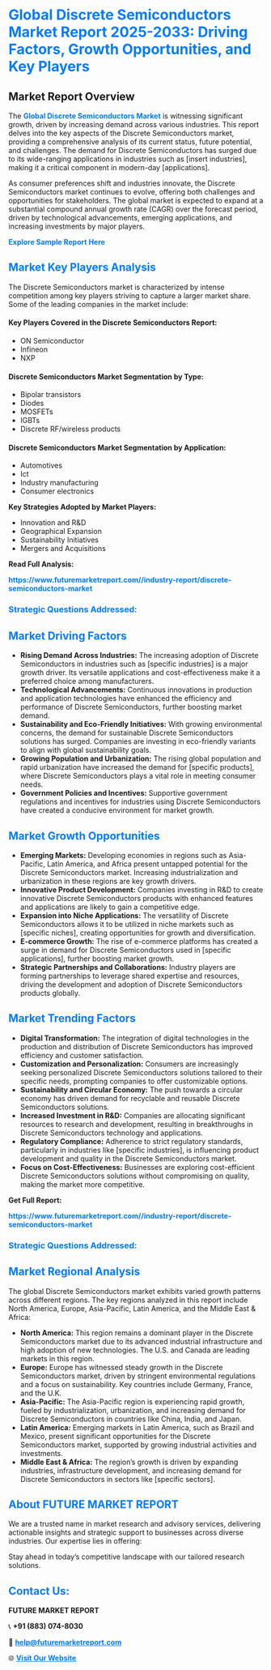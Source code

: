 <h1 style="color: #007BFF;">Global Discrete Semiconductors Market Report 2025-2033: Driving Factors, Growth Opportunities, and Key Players</h1>

<section id="overview">
<h2>Market Report Overview</h2>
<p>The <a href="https://www.futuremarketreport.com//industry-report/discrete-semiconductors-market" style="color: #007BFF; text-decoration: none;"><strong>Global Discrete Semiconductors Market</strong></a> is witnessing significant growth, driven by increasing demand across various industries. This report delves into the key aspects of the Discrete Semiconductors market, providing a comprehensive analysis of its current status, future potential, and challenges. The demand for Discrete Semiconductors has surged due to its wide-ranging applications in industries such as [insert industries], making it a critical component in modern-day [applications].</p>
<p>As consumer preferences shift and industries innovate, the Discrete Semiconductors market continues to evolve, offering both challenges and opportunities for stakeholders. The global market is expected to expand at a substantial compound annual growth rate (CAGR) over the forecast period, driven by technological advancements, emerging applications, and increasing investments by major players.</p>
</section>

<section id="overview">
<p><a href="https://www.futuremarketreport.com//request-sample/reportId=56785" style="color: #007BFF; text-decoration: none;"><strong>Explore Sample Report Here</strong></a></p>
</section>

<section id="key-players">
<h2 style="color: #007BFF;">Market Key Players Analysis</h2>
<p>The Discrete Semiconductors market is characterized by intense competition among key players striving to capture a larger market share. Some of the leading companies in the market include:</p>
<h4>Key Players Covered in the Discrete Semiconductors Report:</h4>
<ul><li>ON Semiconductor</li><li>Infineon</li><li>NXP</li></ul>
<h4>Discrete Semiconductors Market Segmentation by Type:</h4>
<ul><li>Bipolar transistors</li><li>Diodes</li><li>MOSFETs</li><li>IGBTs</li><li>Discrete RF/wireless products</li></ul>

<h4>Discrete Semiconductors Market Segmentation by Application:</h4>
<ul><li>Automotives</li><li>Ict</li><li>Industry manufacturing</li><li>Consumer electronics</li></ul>
<p><strong>Key Strategies Adopted by Market Players:</strong></p>
<ul>
<li>Innovation and R&D</li>
<li>Geographical Expansion</li>
<li>Sustainability Initiatives</li>
<li>Mergers and Acquisitions</li>
</ul>
</section>

<section>
<p><strong>Read Full Analysis: </strong></p><a href="https://www.futuremarketreport.com//industry-report/discrete-semiconductors-market" style="color: #007BFF; text-decoration: none;"><strong>https://www.futuremarketreport.com//industry-report/discrete-semiconductors-market</strong></a>
<h3 style="color: #007BFF;">Strategic Questions Addressed:</h3>
</section>

<section id="driving-factors">
<h2 style="color: #007BFF;">Market Driving Factors</h2>
<ul>
<li><strong>Rising Demand Across Industries:</strong> The increasing adoption of Discrete Semiconductors in industries such as [specific industries] is a major growth driver. Its versatile applications and cost-effectiveness make it a preferred choice among manufacturers.</li>
<li><strong>Technological Advancements:</strong> Continuous innovations in production and application technologies have enhanced the efficiency and performance of Discrete Semiconductors, further boosting market demand.</li>
<li><strong>Sustainability and Eco-Friendly Initiatives:</strong> With growing environmental concerns, the demand for sustainable Discrete Semiconductors solutions has surged. Companies are investing in eco-friendly variants to align with global sustainability goals.</li>
<li><strong>Growing Population and Urbanization:</strong> The rising global population and rapid urbanization have increased the demand for [specific products], where Discrete Semiconductors plays a vital role in meeting consumer needs.</li>
<li><strong>Government Policies and Incentives:</strong> Supportive government regulations and incentives for industries using Discrete Semiconductors have created a conducive environment for market growth.</li>
</ul>
</section>

<section id="growth-opportunities">
<h2 style="color: #007BFF;">Market Growth Opportunities</h2>
<ul>
<li><strong>Emerging Markets:</strong> Developing economies in regions such as Asia-Pacific, Latin America, and Africa present untapped potential for the Discrete Semiconductors market. Increasing industrialization and urbanization in these regions are key growth drivers.</li>
<li><strong>Innovative Product Development:</strong> Companies investing in R&D to create innovative Discrete Semiconductors products with enhanced features and applications are likely to gain a competitive edge.</li>
<li><strong>Expansion into Niche Applications:</strong> The versatility of Discrete Semiconductors allows it to be utilized in niche markets such as [specific niches], creating opportunities for growth and diversification.</li>
<li><strong>E-commerce Growth:</strong> The rise of e-commerce platforms has created a surge in demand for Discrete Semiconductors used in [specific applications], further boosting market growth.</li>
<li><strong>Strategic Partnerships and Collaborations:</strong> Industry players are forming partnerships to leverage shared expertise and resources, driving the development and adoption of Discrete Semiconductors products globally.</li>
</ul>
</section>

<section id="trending-factors">
<h2 style="color: #007BFF;">Market Trending Factors</h2>
<ul>
<li><strong>Digital Transformation:</strong> The integration of digital technologies in the production and distribution of Discrete Semiconductors has improved efficiency and customer satisfaction.</li>
<li><strong>Customization and Personalization:</strong> Consumers are increasingly seeking personalized Discrete Semiconductors solutions tailored to their specific needs, prompting companies to offer customizable options.</li>
<li><strong>Sustainability and Circular Economy:</strong> The push towards a circular economy has driven demand for recyclable and reusable Discrete Semiconductors solutions.</li>
<li><strong>Increased Investment in R&D:</strong> Companies are allocating significant resources to research and development, resulting in breakthroughs in Discrete Semiconductors technology and applications.</li>
<li><strong>Regulatory Compliance:</strong> Adherence to strict regulatory standards, particularly in industries like [specific industries], is influencing product development and quality in the Discrete Semiconductors market.</li>
<li><strong>Focus on Cost-Effectiveness:</strong> Businesses are exploring cost-efficient Discrete Semiconductors solutions without compromising on quality, making the market more competitive.</li>
</ul>
</section>

<section>
<p><strong>Get Full Report: </strong></p><a href="https://www.futuremarketreport.com//industry-report/discrete-semiconductors-market" style="color: #007BFF; text-decoration: none;"><strong>https://www.futuremarketreport.com//industry-report/discrete-semiconductors-market</strong></a>
<h3 style="color: #007BFF;">Strategic Questions Addressed:</h3>
</section>


<section id="regional-analysis">
<h2 style="color: #007BFF;">Market Regional Analysis</h2>
<p>The global Discrete Semiconductors market exhibits varied growth patterns across different regions. The key regions analyzed in this report include North America, Europe, Asia-Pacific, Latin America, and the Middle East & Africa:</p>
<ul>
<li><strong>North America:</strong> This region remains a dominant player in the Discrete Semiconductors market due to its advanced industrial infrastructure and high adoption of new technologies. The U.S. and Canada are leading markets in this region.</li>
<li><strong>Europe:</strong> Europe has witnessed steady growth in the Discrete Semiconductors market, driven by stringent environmental regulations and a focus on sustainability. Key countries include Germany, France, and the U.K.</li>
<li><strong>Asia-Pacific:</strong> The Asia-Pacific region is experiencing rapid growth, fueled by industrialization, urbanization, and increasing demand for Discrete Semiconductors in countries like China, India, and Japan.</li>
<li><strong>Latin America:</strong> Emerging markets in Latin America, such as Brazil and Mexico, present significant opportunities for the Discrete Semiconductors market, supported by growing industrial activities and investments.</li>
<li><strong>Middle East & Africa:</strong> The region’s growth is driven by expanding industries, infrastructure development, and increasing demand for Discrete Semiconductors in sectors like [specific sectors].</li>
</ul>
</section>

<footer>
<h2 style="color: #007BFF;">About FUTURE MARKET REPORT</h2>
<p>We are a trusted name in market research and advisory services, delivering actionable insights and strategic support to businesses across diverse industries. Our expertise lies in offering:</p>

<p>Stay ahead in today’s competitive landscape with our tailored research solutions.</p>

<h2 style="color: #007BFF;">Contact Us:</h2>
<p><strong>FUTURE MARKET REPORT</strong></p>
<p>📞 <strong>+91 (883) 074-8030</strong></p>
<p>📧 <strong><a href="mailto:help@futuremarketreport.com" style="color: #007BFF;">help@futuremarketreport.com</a></strong></p>
<p>🌐 <strong><a href="https://www.futuremarketreport.com/" style="color: #007BFF;">Visit Our Website</a></strong></p>
</footer>